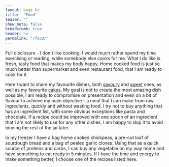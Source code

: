 ```yaml
---
layout: page_kz
title:  "Food"
teaser: ""
show_meta: false
breadcrumb: true
header: no
permalink: "/food/"
---
```


Full disclosure - I don't like cooking. I would much rather spend my time exercising or reading, while somebody else cooks for me. What I do like is fresh, tasty food that makes my body happy. Home cooked food is just so much better than supermarket and even restaurant food, that I am ready to cook for it.

Here I want to share my favourite dishes, both [savoury]({{site.url}}{{site.baseurl}}/food/savoury/) and [sweet]({{site.url}}{{site.baseurl}}/food/sweet/) ones, as well as my favourite [cakes]({{site.url}}{{site.baseurl}}/food/baking/). My goal is not to create the most amazing dish possible, I am ready to compromise on presentation and even on a bit of flavour to achieve my main objective - a meal that I can make from raw ingredients, quickly and without wasting food. I try not to buy anything that has an ingredient list, with some obvious exceptions like pasta and chocolate. If a recipe could be improved with one spoon of an ingredient that I am not likely to use for any other dishes, I am happy to skip it to avoid binning the rest of the jar later.

In my freezer I have a bag home cooked chickpeas, a pre-cut loaf of sourdough bread and a bag of peeled garlic cloves. Using that as a quick source of proteins and carbs, I can buy any vegetable on my way home and have something to eat ready in 5 minutes. If I have the time and energy to make something better, I choose one of the recipes listed here.

